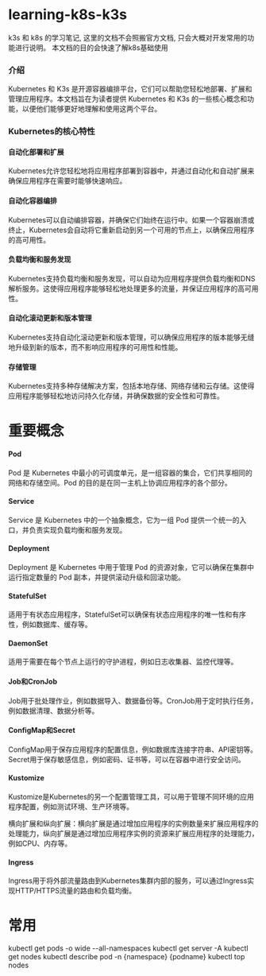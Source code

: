 # learning-k8s-k3s
k3s 和 k8s 的学习笔记, 这里的文档不会照搬官方文档, 只会大概对开发常用的功能进行说明。
本文档的目的会快速了解k8s基础使用

### 介绍
Kubernetes 和 K3s 是开源容器编排平台，它们可以帮助您轻松地部署、扩展和管理应用程序。本文档旨在为读者提供 Kubernetes 和 K3s 的一些核心概念和功能，以便他们能够更好地理解和使用这两个平台。

### Kubernetes的核心特性
#### 自动化部署和扩展
Kubernetes允许您轻松地将应用程序部署到容器中，并通过自动化和自动扩展来确保应用程序在需要时能够快速响应。

#### 自动化容器编排
Kubernetes可以自动编排容器，并确保它们始终在运行中。如果一个容器崩溃或终止，Kubernetes会自动将它重新启动到另一个可用的节点上，以确保应用程序的高可用性。

#### 负载均衡和服务发现
Kubernetes支持负载均衡和服务发现，可以自动为应用程序提供负载均衡和DNS解析服务。这使得应用程序能够轻松地处理更多的流量，并保证应用程序的高可用性。

#### 自动化滚动更新和版本管理
Kubernetes支持自动化滚动更新和版本管理，可以确保应用程序的版本能够无缝地升级到新的版本，而不影响应用程序的可用性和性能。

#### 存储管理
Kubernetes支持多种存储解决方案，包括本地存储、网络存储和云存储。这使得应用程序能够轻松地访问持久化存储，并确保数据的安全性和可靠性。


# 重要概念
#### Pod
Pod 是 Kubernetes 中最小的可调度单元，是一组容器的集合，它们共享相同的网络和存储空间。Pod 的目的是在同一主机上协调应用程序的各个部分。

#### Service
Service 是 Kubernetes 中的一个抽象概念，它为一组 Pod 提供一个统一的入口，并负责实现负载均衡和服务发现。

#### Deployment
Deployment 是 Kubernetes 中用于管理 Pod 的资源对象，它可以确保在集群中运行指定数量的 Pod 副本，并提供滚动升级和回滚功能。

#### StatefulSet
适用于有状态应用程序，StatefulSet可以确保有状态应用程序的唯一性和有序性，例如数据库、缓存等。

#### DaemonSet
适用于需要在每个节点上运行的守护进程，例如日志收集器、监控代理等。

#### Job和CronJob
Job用于批处理作业，例如数据导入、数据备份等。CronJob用于定时执行任务，例如数据清理、数据分析等。

#### ConfigMap和Secret
ConfigMap用于保存应用程序的配置信息，例如数据库连接字符串、API密钥等。Secret用于保存敏感信息，例如密码、证书等，可以在容器中进行安全访问。

#### Kustomize
Kustomize是Kubernetes的另一个配置管理工具，可以用于管理不同环境的应用程序配置，例如测试环境、生产环境等。

横向扩展和纵向扩展：横向扩展是通过增加应用程序的实例数量来扩展应用程序的处理能力，纵向扩展是通过增加应用程序实例的资源来扩展应用程序的处理能力，例如CPU、内存等。

#### Ingress
Ingress用于将外部流量路由到Kubernetes集群内部的服务，可以通过Ingress实现HTTP/HTTPS流量的路由和负载均衡。


# 常用
kubectl get pods -o wide --all-namespaces
kubectl get server -A
kubectl get nodes
kubectl describe pod -n {namespace} {podname}
kubectl top nodes
